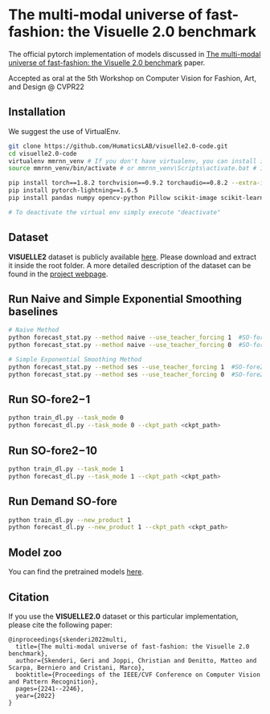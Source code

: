 # The multi-modal universe of fast-fashion: the Visuelle 2.0 benchmark

The official pytorch implementation of models discussed in [The multi-modal universe of fast-fashion: the Visuelle 2.0 benchmark](https://arxiv.org/abs/2204.06972v1) paper.

Accepted as oral at the 5th Workshop on Computer Vision for Fashion, Art, and Design @ CVPR22

## Installation

We suggest the use of VirtualEnv.

```bash
git clone https://github.com/HumaticsLAB/visuelle2.0-code.git
cd visuelle2.0-code
virtualenv mmrnn_venv # If you don't have virtualenv, you can install it by using "pip install virtualenv"
source mmrnn_venv/bin/activate # or mmrnn_venv\Scripts\activate.bat # If you're running on Windows

pip install torch==1.8.2 torchvision==0.9.2 torchaudio==0.8.2 --extra-index-url https://download.pytorch.org/whl/lts/1.8/cu111
pip install pytorch-lightning==1.6.5
pip install pandas numpy opencv-python Pillow scikit-image scikit-learn scipy tqdm fairseq wandb statsmodels

# To deactivate the virtual env simply execute "deactivate"
```
## Dataset

**VISUELLE2** dataset is publicly available [here](https://forms.gle/8Sk431AsEgCot9Kv5). Please download and extract it inside the root folder. A more detailed description of the dataset can be found in the [project webpage](https://humaticslab.github.io/forecasting/visuelle).  

## Run Naive and Simple Exponential Smoothing baselines

```bash
# Naive Method
python forecast_stat.py --method naive --use_teacher_forcing 1  #SO-fore2−1
python forecast_stat.py --method naive --use_teacher_forcing 0  #SO-fore2−10

# Simple Exponential Smoothing Method
python forecast_stat.py --method ses --use_teacher_forcing 1  #SO-fore2−1
python forecast_stat.py --method ses --use_teacher_forcing 0  #SO-fore2−10
```

## Run SO-fore2−1
```bash
python train_dl.py --task_mode 0
python forecast_dl.py --task_mode 0 --ckpt_path <ckpt_path>
```

## Run SO-fore2−10

```bash
python train_dl.py --task_mode 1
python forecast_dl.py --task_mode 1 --ckpt_path <ckpt_path>
```

## Run Demand SO-fore
```bash
python train_dl.py --new_product 1
python forecast_dl.py --new_product 1 --ckpt_path <ckpt_path>
```
## Model zoo
You can find the pretrained models [here](bit.ly/3iu2YyL).

## Citation
If you use the **VISUELLE2.0** dataset or this particular implementation, please cite the following paper:

```
@inproceedings{skenderi2022multi,
  title={The multi-modal universe of fast-fashion: the Visuelle 2.0 benchmark},
  author={Skenderi, Geri and Joppi, Christian and Denitto, Matteo and Scarpa, Berniero and Cristani, Marco},
  booktitle={Proceedings of the IEEE/CVF Conference on Computer Vision and Pattern Recognition},
  pages={2241--2246},
  year={2022}
}
```
